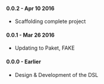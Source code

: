 #### 0.0.2 - Apr 10 2016
* Scaffolding complete project 

#### 0.0.1 - Mar 26 2016
* Updating to Paket, FAKE


#### 0.0.0 - Earlier
* Design & Development of the DSL
 
 